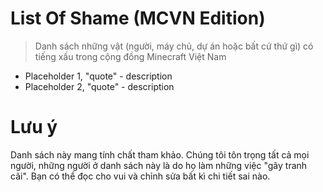 # List Of Shame (MCVN Edition)
> Danh sách những vật (người, máy chủ, dự án hoặc bất cứ thứ gì) có tiếng xấu trong cộng đồng Minecraft Việt Nam

* Placeholder 1, "quote" - description
* Placeholder 2, "quote" - description

# Lưu ý
Danh sách này mang tính chất tham khảo. Chúng tôi tôn trọng tất cả mọi người, những người ở danh sách này là do họ làm những việc "gây tranh cãi". Bạn có thể đọc cho vui và chỉnh sửa bất kì chi tiết sai nào.
